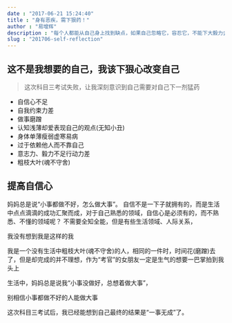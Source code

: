 ```yaml
---
date : "2017-06-21 15:24:40"
title : "身有恶疾，需下狠药！"
author : "易增辉"
description : "每个人都能从自己身上找到缺点，如果自己忽略它，容忍它，不能下大毅力去改正它，缺点会越来越多，直到有一天，自己都讨厌自己。"
slug : "201706-self-reflection"
---
```


这不是我想要的自己，我该下狠心改变自己
---------
 > 这次科目三考试失败，让我深刻意识到自己需要对自己下一剂猛药


* 自信心不足
* 自我约束力差
* 做事磨蹭
* 认知浅薄却爱表现自己的观点(无知小丑)
* 身体单薄瘦弱虚寒易病
* 过于依赖他人而不靠自己
* 意志力、毅力不足行动力差
* 粗枝大叶(魂不守舍)



## 提高自信心
妈妈总是说“小事都做不好，怎么做大事”。
自信不是一下子就拥有的，而是生活中点点滴滴的成功汇聚而成，对于自己熟悉的领域，自信心是必须有的，而不熟悉、不懂的领域呢？
不需要全知全能，但是有些生活领域、人际关系，



 
我没有想到我是这样的我

 我是一个没有生活中粗枝大叶(魂不守舍)的人，相同的一件时，时间花(磨蹭)去了，但是却完成的并不理想，作为“考官”的女朋友一定是生气的想要一巴掌拍到我头上
 
 
  生活中，妈妈总是说我“小事没做好，总想着做大事”，
   
 别相信小事都做不好的人能做大事
 
这次科目三考试后，我已经能想到自己最终的结果是“一事无成”了。